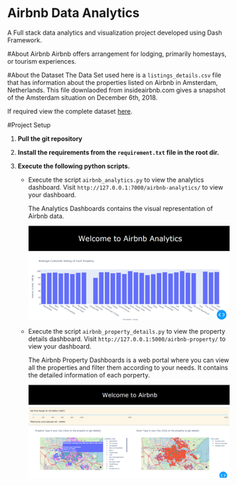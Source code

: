 # Airbnb Data Analytics
A Full stack data analytics and visualization project developed 
using Dash Framework. 

#About Airbnb
 Airbnb offers arrangement for lodging, primarily homestays, or tourism experiences.
 
#About the Dataset
 The Data Set used here is a `listings_details.csv` file that has information about the 
 properties listed on Airbnb in Amsterdam, Netherlands. This file downlaoded from insideairbnb.com 
 gives a snapshot of the Amsterdam situation on December 6th, 2018.
 
 If required view the complete dataset [here](https://www.kaggle.com/erikbruin/airbnb-amsterdam?select=listings_details.csv).

#Project Setup

1) **Pull the git repository**

2) **Install the requirements from the `requirement.txt` file in the root dir.**

3) **Execute the following python scripts.**
 
      * Execute the script `airbnb_analytics.py` to view the analytics dashboard.
         Visit `http://127.0.0.1:7000/airbnb-analytics/` to view your dashboard.
     
         The Analytics Dashboards contains the visual representation of Airbnb data.
        
         ![Sample Image](images/analytics-demo.PNG)
    
      * Execute the script `airbnb_property_details.py` to view the property details dashboard.
         Visit `http://127.0.0.1:5000/airbnb-property/` to view your dashboard.
     
         The Airbnb Property Dashboards is a web portal where you can view all the properties and
         filter them according to your needs. It contains the detailed information of each porperty.
        
         ![Sample Image](images/properties-demo.PNG)